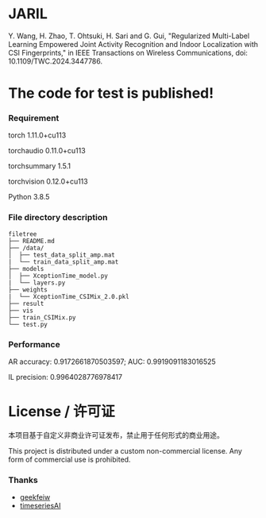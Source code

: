 # JARIL
Y. Wang, H. Zhao, T. Ohtsuki, H. Sari and G. Gui, "Regularized Multi-Label Learning Empowered Joint Activity Recognition and Indoor Localization with CSI Fingerprints," in IEEE Transactions on Wireless Communications, doi: 10.1109/TWC.2024.3447786. 

# The code for test is published!

### Requirement

torch                              1.11.0+cu113

torchaudio                         0.11.0+cu113

torchsummary                       1.5.1

torchvision                        0.12.0+cu113

Python                             3.8.5

### File directory description

```
filetree 
├── README.md
├── /data/
│  ├── test_data_split_amp.mat
|  └── train_data_split_amp.mat
├── models
│  ├── XceptionTime_model.py
|  └── layers.py
├── weights
|  └── XceptionTime_CSIMix_2.0.pkl
├── result
├── vis
├── train_CSIMix.py
└── test.py

```

### Performance

AR accuracy: 0.9172661870503597; AUC: 0.9919091183016525

IL precision: 0.9964028776978417

# License / 许可证

本项目基于自定义非商业许可证发布，禁止用于任何形式的商业用途。

This project is distributed under a custom non-commercial license. Any form of commercial use is prohibited.

### Thanks


- [geekfeiw](https://github.com/geekfeiw/ARIL)
- [timeseriesAI](https://github.com/timeseriesAI/tsai)
